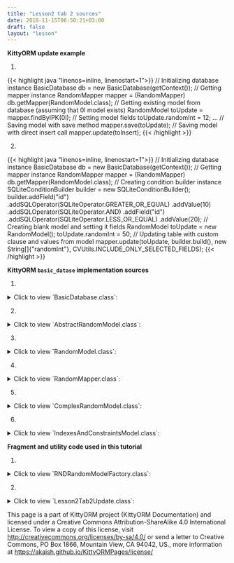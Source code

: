 ```yaml
---
title: "Lesson2 tab 2 sources"
date: 2018-11-15T06:50:21+03:00
draft: false
layout: "lesson"
---
```

**KittyORM update example**

1. 
{{< highlight java "linenos=inline, linenostart=1">}}
// Initializing database instance
BasicDatabase db = new BasicDatabase(getContext());
// Getting mapper instance
RandomMapper mapper = (RandomMapper) db.getMapper(RandomModel.class);
// Getting existing model from database (assuming that 0l model exists)
RandomModel toUpdate = mapper.findByIPK(0l);
// Setting model fields
toUpdate.randomInt = 12;
...
// Saving model with save method
mapper.save(toUpdate);
// Saving model with direct insert call
mapper.update(toInsert);
{{< /highlight >}}

2. 
{{< highlight java "linenos=inline, linenostart=1">}}
// Initializing database instance
BasicDatabase db = new BasicDatabase(getContext());
// Getting mapper instance
RandomMapper mapper = (RandomMapper) db.getMapper(RandomModel.class);
// Creating condition builder instance
SQLiteConditionBuilder builder = new SQLiteConditionBuilder();
builder.addField("id")
       .addSQLOperator(SQLiteOperator.GREATER_OR_EQUAL)
       .addValue(10)
       .addSQLOperator(SQLiteOperator.AND)
       .addField("id")
       .addSQLOperator(SQLiteOperator.LESS_OR_EQUAL)
       .addValue(20);
// Creating blank model and setting it fields
RandomModel toUpdate = new RandomModel();
toUpdate.randomInt = 50;
// Updating table with custom clause and values from model
mapper.update(toUpdate, builder.build(), new String[]{"randomInt"}, CVUtils.INCLUDE_ONLY_SELECTED_FIELDS);
{{< /highlight >}}


**KittyORM `basic_datase` implementation sources**

1. 
<details> 
  <summary>Click to view `BasicDatabase.class`: </summary>
{{< highlight java "linenos=inline, linenostart=1">}}
@KITTY_DATABASE(
        databaseName = "basic_database",
        domainPackageNames = {"net.akaish.kittyormdemo.sqlite.basicdb"},
        logTag = LOG_TAG,
        isLoggingOn = true,
        isProductionOn = true,
        isPragmaOn = true
)
@KITTY_DATABASE_REGISTRY(
        domainPairs = {
                @KITTY_REGISTRY_PAIR(model = ComplexRandomModel.class, mapper = ComplexRandomMapper.class),
                @KITTY_REGISTRY_PAIR(model = IndexesAndConstraintsModel.class),
                @KITTY_REGISTRY_PAIR(model = RandomModel.class, mapper = RandomMapper.class)
        }
)
public class BasicDatabase extends KittyDatabase {

    public static final String LOG_TAG = "BASIC DB DEMO";

    /**
     * KittyORM main database class that represents bootstrap and holder for all related with database
     * components.
     * <br> See {@link KittyDatabase#KittyDatabase(Context, String)} for more info.
     *
     * @param ctx
     */
    public BasicDatabase(Context ctx) {
        super(ctx);
    }

}
{{< /highlight >}} 
</details>

2. 
<details> 
  <summary>Click to view `AbstractRandomModel.class`: </summary>
{{< highlight java "linenos=inline, linenostart=1">}}
public abstract class AbstractRandomModel extends KittyModel {

    public static final String RND_INTEGER_CNAME = "rnd_int_custom_column_name";
    public static final String RND_ANIMAL_CNAME = "rndanimal";

    @KITTY_COLUMN(
            isIPK = true,
            columnOrder = 0
    )
    public Long id;

    @KITTY_COLUMN(
            columnOrder = 1
    )
    public int randomInt;

    @KITTY_COLUMN(
            columnOrder = 2,
            columnName = RND_INTEGER_CNAME
    )
    public Integer randomInteger;

    @KITTY_COLUMN(
            columnOrder = 3,
            columnName = RND_ANIMAL_CNAME
    )
    public Animals randomAnimal;

    @KITTY_COLUMN(
            columnOrder = 4,
            columnAffinity = TypeAffinities.TEXT
    )
    public String randomAnimalName;
}
{{< /highlight >}} 
</details>

3. 
<details> 
  <summary>Click to view `RandomModel.class`: </summary>
{{< highlight java "linenos=inline, linenostart=1">}}
@KITTY_TABLE
@KITTY_EXTENDED_CRUD(extendedCrudController = RandomMapper.class)
@INDEX(
        indexName = "random_animal_index",
        indexColumns = {AbstractRandomModel.RND_ANIMAL_CNAME}
)
public class RandomModel extends AbstractRandomModel {


    public RandomModel() {
        super();
    }

    @KITTY_COLUMN(columnOrder = 5)
    public String randomAnimalSays;

    @Override
    public String toString() {
        return new StringBuffer(64).append("[ id = ")
                                            .append(id)
                                            .append("; randomInt = ")
                                            .append(Integer.toString(randomInt))
                                            .append("; randomInteger = ")
                                            .append(randomInteger)
                                            .append("; randomAnimal = ")
                                            .append(randomAnimal)
                                            .append("; randomAnimnalLocalizedName = ")
                                            .append(randomAnimalName)
                                            .append("; randomAnimalSays = ")
                                            .append(randomAnimalSays).append(" ]").toString();
    }
}
{{< /highlight >}} 
</details>

4. 
<details> 
  <summary>Click to view `RandomMapper.class`: </summary>
{{< highlight java "linenos=inline, linenostart=1">}}
public class RandomMapper extends KittyMapper {

    public <M extends KittyModel> RandomMapper(KittyTableConfiguration tableConfiguration,
                                              M blankModelInstance,
                                              String databasePassword) {
        super(tableConfiguration, blankModelInstance, databasePassword);
    }

    protected SQLiteCondition getAnimalCondition(Animals animal) {
        return new SQLiteConditionBuilder()
                .addField(RND_ANIMAL_CNAME)
                .addSQLOperator(SQLiteOperator.EQUAL)
                .addObjectValue(animal)
                .build();
    }

    public long deleteByRandomIntegerRange(int start, int end) {
        SQLiteCondition condition = new SQLiteConditionBuilder()
                .addField("random_int")
                .addSQLOperator(GREATER_OR_EQUAL)
                .addValue(start)
                .addSQLOperator(AND)
                .addField("random_int")
                .addSQLOperator(LESS_OR_EQUAL)
                .addValue(end)
                .build();
        return deleteByWhere(condition);
    }

    public long deleteByAnimal(Animals animal) {
        return deleteByWhere(getAnimalCondition(animal));
    }

    public List<RandomModel> findByAnimal(Animals animal, long offset, long limit, boolean groupingOn) {
        SQLiteCondition condition = getAnimalCondition(animal);
        QueryParameters qparam = new QueryParameters();
        qparam.setLimit(limit).setOffset(offset);
        if(groupingOn)
            qparam.setGroupByColumns(RND_ANIMAL_CNAME);
        else
            qparam.setGroupByColumns(KittyConstants.ROWID);
        return findWhere(condition, qparam);
    }

    public List<RandomModel> findByIdRange(long fromId, long toId, boolean inclusive, Long offset, Long limit) {
        SQLiteCondition condition = new SQLiteConditionBuilder()
                .addField("id")
                .addSQLOperator(inclusive ? GREATER_OR_EQUAL : GREATER_THAN)
                .addValue(fromId)
                .addSQLOperator(AND)
                .addField("id")
                .addSQLOperator(inclusive ? LESS_OR_EQUAL : LESS_THAN)
                .addValue(toId)
                .build();
        QueryParameters qparam = new QueryParameters();
        qparam.setLimit(limit).setOffset(offset).setGroupByColumns(KittyConstants.ROWID);
        return findWhere(condition, qparam);
    }

    public List<RandomModel> findAllRandomModels(Long offset, Long limit) {
        QueryParameters qparam = new QueryParameters();
        qparam.setLimit(limit).setOffset(offset).setGroupByColumns(KittyConstants.ROWID);
        return findAll(qparam);
    }
}
{{< /highlight >}} 
</details>

5. 
<details> 
  <summary>Click to view `ComplexRandomModel.class`: </summary>
{{< highlight java "linenos=inline, linenostart=1">}}
@KITTY_TABLE
@KITTY_EXTENDED_CRUD(extendedCrudController = ComplexRandomMapper.class)
public class ComplexRandomModel extends AbstractRandomModel {

    public ComplexRandomModel() {
        super();
    }


    // Primitives
    // (boolean, int, byte, double, long, short, float)
    @KITTY_COLUMN(columnOrder = 5)
    public boolean boolF;


    @KITTY_COLUMN(columnOrder = 6)
    public byte byteF;

    @KITTY_COLUMN(columnOrder = 7)
    public double doubleF;

    @KITTY_COLUMN(columnOrder = 8)
    public long longF;

    @KITTY_COLUMN(columnOrder = 9)
    public short shortF;

    @KITTY_COLUMN(columnOrder = 10)
    public float floatF;

    // Byte array
    @KITTY_COLUMN(columnOrder = 11)
    public byte[] byteArray;

    // String (TEXT) (String, BigDecimal, BigInteger, Enum)
    @KITTY_COLUMN(columnOrder = 12)
    public String stringF;

    @KITTY_COLUMN(columnOrder = 13)
    public BigDecimal bigDecimalF;

    @KITTY_COLUMN(columnOrder = 14)
    public BigInteger bigIntegerF;

    @KITTY_COLUMN(columnOrder = 15)
    public Uri uriF;

    @KITTY_COLUMN(columnOrder = 16)
    public File fileF;

    @KITTY_COLUMN(columnOrder = 17)
    public Currency currencyF;

    // SD
    @KITTY_COLUMN(
            columnOrder = 18,
            columnAffinity = TypeAffinities.TEXT
    )
    @KITTY_COLUMN_SERIALIZATION
    public AnimalSounds stringSDF;

    @KITTY_COLUMN(columnOrder = 19)
    public SomeColours bitmapColour;

    @KITTY_COLUMN(
            columnOrder = 20,
            columnAffinity = TypeAffinities.BLOB
    )
    @KITTY_COLUMN_SERIALIZATION
    public Bitmap byteArraySDF;

    String stringSDFSerialize() {
        if(stringSDF == null) return null;
        return new GsonBuilder().create().toJson(stringSDF);
    }

    AnimalSounds stringSDFDeserialize(String cvData) {
        if(cvData == null) return null;
        if(cvData.length() == 0) return null;
        return new GsonBuilder().create().fromJson(cvData, AnimalSounds.class);
    }

    public byte[] byteArraySDFSerialize() {//byteArraySDFSerialize
        if(byteArraySDF == null) return null;
        ByteArrayOutputStream bmpStream = new ByteArrayOutputStream();
        byteArraySDF.compress(Bitmap.CompressFormat.PNG, 100, bmpStream);
        return bmpStream.toByteArray();
    }

    public Bitmap byteArraySDFDeserialize(byte[] cursorData) {
        if(cursorData == null) return null;
        if(cursorData.length == 0) return null;
        return BitmapFactory.decodeByteArray(cursorData, 0, cursorData.length);
    }

    // Primitive wrappers Boolean, Integer, Byte, Double, Short or Float
    @KITTY_COLUMN(columnOrder = 21)
    public Boolean boolFF;


    @KITTY_COLUMN(columnOrder = 22)
    public Byte byteFF;

    @KITTY_COLUMN(columnOrder = 23)
    public Double doubleFF;

    @KITTY_COLUMN(columnOrder = 24)
    public Short shortFF;

    @KITTY_COLUMN(columnOrder = 25)
    public Float floatFF;


    // Long represented types Long, Date, Calendar, Timestamp
    @KITTY_COLUMN(columnOrder = 26)
    public Long longFF;

    @KITTY_COLUMN(columnOrder = 27)
    public Date dateF;

    @KITTY_COLUMN(columnOrder = 28)
    public Calendar calendarF;

    @KITTY_COLUMN(columnOrder = 29)
    public Timestamp timestampF;

    @Override
    public String toString() {
        StringBuffer out = new StringBuffer(256);
        out.append("Long id : "+id+"\r\n");
        out.append("int randomInt : "+randomInt+"\r\n");
        out.append("String stringF : "+stringF+"\r\n");
        out.append("BigInteger bigIntegerF : "+bigIntegerF+"\r\n");
        out.append("SomeColours bitmapColour : "+bitmapColour+"\r\n");
        out.append("Short shortFF : "+shortFF+"\r\n");
        out.append("Timestamp timestampF (HReadable) : "+timestampF+"\r\n");
        out.append("AnimalSounds stringSDF (HReadable) : "+stringSDFSerialize()+"\r\n");
        out.append("Uri uriF : " + uriF+"\r\n");
        out.append("Currency currencyF : " + currencyF.getSymbol()+"\r\n");
        out.append("... \r\n");
        return out.toString();
    }

    public String toShortString() {
        StringBuffer out = new StringBuffer(256);
        out.append("[ Long id : "+id+"; ");
        out.append("int randomInt : "+randomInt+"; ");
        out.append("String stringF : "+stringF+"; ");
        out.append("BigInteger bigIntegerF : "+bigIntegerF+"; ");
        out.append("SomeColours bitmapColour : "+bitmapColour+"; ");
        out.append("Short shortFF : "+shortFF+"; ");
        out.append("Timestamp timestampF (HReadable) : "+timestampF+"; ... ]");
        return out.toString();
    }

    @Deprecated
    public String toHTMLString() {
        StringBuffer out = new StringBuffer(2048);
        out.append("<br>Long id : "+id.toString()+"\r\n");
        out.append("<br><b>PRIMITIVES</b>"+"\r\n");
        out.append("<br>boolean boolF : "+Boolean.toString(boolF)+"\r\n");
        out.append("<br>int randomInt : "+Integer.toString(randomInt)+"\r\n");
        out.append("<br>byte byteF : "+Byte.toString(byteF)+"\r\n");
        out.append("<br>double doubleF : "+Double.toString(doubleF)+"\r\n");
        out.append("<br>long longF : "+Long.toString(longF)+"\r\n");
        out.append("<br>short shortF : "+Short.toString(shortF)+"\r\n");
        out.append("<br>float floatF : "+Float.toString(floatF)+"\r\n");
        out.append("<br>byte[] byteArray : "+byteArrayToString(byteArray)+"\r\n");
        out.append("<br><b>STRING AFFINITIES</b>"+"\r\n");
        out.append("<br>String randomAnimalName : "+randomAnimalName+"\r\n");
        out.append("<br>String stringF : "+stringF+"\r\n");
        out.append("<br>BigDecimal bigDecimalF : "+bigDecimalF.toEngineeringString()+"\r\n");
        out.append("<br>BigInteger bigIntegerF : "+bigIntegerF.toString()+"\r\n");
        out.append("<br>Animals randomAnimal : "+randomAnimal.toString()+"\r\n");
        out.append("<br><b>SERIALIZATION AND DESERIALIZATION</b>"+"\r\n");
        out.append("<br>AnimalSounds stringSDF : "+stringSDFSerialize()+"\r\n");
        out.append("<br>SomeColours bitmapColour : "+bitmapColour.toString()+"\r\n");
        out.append("<br><b>PRIMITIVE WRAPPERS</b>"+"\r\n");
        out.append("<br>Boolean boolFF : "+boolFF.toString()+"\r\n");
        out.append("<br>Integer randomInteger : "+randomInteger.toString()+"\r\n");
        out.append("<br>Byte byteFF : "+byteFF.toString()+"\r\n");
        out.append("<br>Double doubleFF : "+doubleFF.toString()+"\r\n");
        out.append("<br>Short shortFF : "+shortFF.toString()+"\r\n");
        out.append("<br>Float floatFF :"+floatFF.toString()+"\r\n");
        out.append("<br><b>LONG REPRESENTED TYPES</b>"+"\r\n");
        out.append("<br>Long longFF : "+longFF.toString()+"\r\n");
        out.append("<br>Date dateF : "+Long.toString(dateF.getTime())+"\r\n");
        out.append("<br>Calendar calendarF : "+Long.toString(calendarF.getTimeInMillis())+"\r\n");
        out.append("<br>Timestamp timestampF : "+Long.toString(timestampF.getTime())+"\r\n");
        out.append("<br>Date dateF (HReadable) : "+dateF.toString()+"\r\n");
        out.append("<br>Calendar calendarF (HReadable) : "+calendarF.getTime().toString()+"\r\n");
        out.append("<br>Timestamp timestampF (HReadable) : "+timestampF.toString()+"\r\n");
        return out.toString();
    }

    public String byteArrayToString(byte[] toString) {
        String[] strings = new String[toString.length];
        for(int i = 0; i < toString.length; i++) {
            strings[i] = Byte.toString(toString[i]);
        }
        return KittyUtils.implodeWithCommaInBKT(strings);
    }
}
{{< /highlight >}} 
</details>

6. 
<details> 
  <summary>Click to view `IndexesAndConstraintsModel.class`: </summary>
{{< highlight java "linenos=inline, linenostart=1">}}
@KITTY_TABLE(tableName = "cai")
@FOREIGN_KEY_T(
        name = "CAI_FK",
        columns = {IndexesAndConstraintsModel.RANDOM_ID_CNAME},
        reference = @FOREIGN_KEY_REFERENCE(
                foreignTableName = "random",
                foreignTableColumns = {"id"},
                onUpdate = OnUpdateDeleteActions.CASCADE,
                onDelete = OnUpdateDeleteActions.CASCADE
        )
)
@INDEX(indexColumns = {"creation_date"})
public class IndexesAndConstraintsModel extends KittyModel {
    static final String RANDOM_ID_CNAME = "rnd_id";

    @KITTY_COLUMN(columnOrder = 0)
    @PRIMARY_KEY
    @NOT_NULL
    public Long id;

    @KITTY_COLUMN(columnOrder = 1)
    @NOT_NULL
    @UNIQUE
    public Long rndId;

    @KITTY_COLUMN(columnOrder = 2)
    @CHECK(checkExpression = "animal IN (\"CAT\", \"TIGER\", \"LION\")") // only cats allowed to this party
    public Animals animal;

    @KITTY_COLUMN(columnOrder = 3)
    @DEFAULT(signedInteger = 28) // You can choose for options for default declaration, if nothing set than 0 value would be used
    @NOT_NULL
    public Integer defaultNumber;

    @KITTY_COLUMN(columnOrder = 4)
    @DEFAULT(
            predefinedLiteralValue = LiteralValues.CURRENT_DATE
    )
    @NOT_NULL
    public String creationDate;

    @KITTY_COLUMN(columnOrder = 5)
    @DEFAULT(
            predefinedLiteralValue = LiteralValues.CURRENT_TIMESTAMP
    )
    @ONE_COLUMN_INDEX(unique = true, indexName = "IAC_unique_index_creation_timestamp")
    @NOT_NULL
    public Timestamp creationTmstmp;

    @Override
    public String toString() {
        StringBuilder sb = new StringBuilder(64);
        sb.append("[ RowID = ").append(getRowID())
                .append(" ; id = ").append(id)
                .append(" ; rndId = ").append(rndId)
                .append(" ; animal = ").append(animal)
                .append(" ; defaultNumber = ").append(defaultNumber)
                .append(" ; creationDate = ").append(creationDate)
                .append(" ; creationTmstmp = ").append(creationTmstmp).append(" ]");
        return sb.toString();
    }
}
{{< /highlight >}} 
</details>


**Fragment and utility code used in this tutorial**

1. 
<details> 
  <summary>Click to view `RNDRandomModelFactory.class`: </summary>
{{< highlight java "linenos=inline, linenostart=1">}}
public class RNDRandomModelFactory {

    private final Context context;
    private final Random randomizer;

    private final SparseArray<String> randomAnimalSays = new SparseArray<>();
    private final SparseArray<String> randomAnimalLocalizedName = new SparseArray<>();

    public RNDRandomModelFactory(Context context) {
        super();
        this.context = context;
        this.randomizer = new Random();

        // Lol, getContext().getString() method is slow, calling for each new random model this method twice causes 55% of all execution time of generating new random model (!)
        // Right now getting those string causes only 14% of execution time
        randomAnimalSays.append(Animals.getLocalizedAnimalSaysResource(Animals.BEAR), context.getString(Animals.getLocalizedAnimalSaysResource(Animals.BEAR)));
        randomAnimalSays.append(Animals.getLocalizedAnimalSaysResource(Animals.CAT), context.getString(Animals.getLocalizedAnimalSaysResource(Animals.CAT)));
        randomAnimalSays.append(Animals.getLocalizedAnimalSaysResource(Animals.DOG), context.getString(Animals.getLocalizedAnimalSaysResource(Animals.DOG)));
        randomAnimalSays.append(Animals.getLocalizedAnimalSaysResource(Animals.GOAT), context.getString(Animals.getLocalizedAnimalSaysResource(Animals.GOAT)));
        randomAnimalSays.append(Animals.getLocalizedAnimalSaysResource(Animals.LION), context.getString(Animals.getLocalizedAnimalSaysResource(Animals.LION)));
        randomAnimalSays.append(Animals.getLocalizedAnimalSaysResource(Animals.SHEEP), context.getString(Animals.getLocalizedAnimalSaysResource(Animals.SHEEP)));
        randomAnimalSays.append(Animals.getLocalizedAnimalSaysResource(Animals.TIGER), context.getString(Animals.getLocalizedAnimalSaysResource(Animals.TIGER)));
        randomAnimalSays.append(Animals.getLocalizedAnimalSaysResource(Animals.WOLF), context.getString(Animals.getLocalizedAnimalSaysResource(Animals.WOLF)));


        randomAnimalLocalizedName.append(Animals.getLocalizedAnimalNameResource(Animals.BEAR), context.getString(Animals.getLocalizedAnimalNameResource(Animals.BEAR)));
        randomAnimalLocalizedName.append(Animals.getLocalizedAnimalNameResource(Animals.CAT), context.getString(Animals.getLocalizedAnimalNameResource(Animals.CAT)));
        randomAnimalLocalizedName.append(Animals.getLocalizedAnimalNameResource(Animals.DOG), context.getString(Animals.getLocalizedAnimalNameResource(Animals.DOG)));
        randomAnimalLocalizedName.append(Animals.getLocalizedAnimalNameResource(Animals.GOAT), context.getString(Animals.getLocalizedAnimalNameResource(Animals.GOAT)));
        randomAnimalLocalizedName.append(Animals.getLocalizedAnimalNameResource(Animals.LION), context.getString(Animals.getLocalizedAnimalNameResource(Animals.LION)));
        randomAnimalLocalizedName.append(Animals.getLocalizedAnimalNameResource(Animals.SHEEP), context.getString(Animals.getLocalizedAnimalNameResource(Animals.SHEEP)));
        randomAnimalLocalizedName.append(Animals.getLocalizedAnimalNameResource(Animals.TIGER), context.getString(Animals.getLocalizedAnimalNameResource(Animals.TIGER)));
        randomAnimalLocalizedName.append(Animals.getLocalizedAnimalNameResource(Animals.WOLF), context.getString(Animals.getLocalizedAnimalNameResource(Animals.WOLF)));

    }

    public RandomModel newRandomModel() {
        RandomModel out = new RandomModel();
        out.randomInt = randomizer.nextInt();
        out.randomInteger = randomizer.nextInt();
        out.randomAnimal = Animals.rndAnimal(randomizer);
        out.randomAnimalSays = randomAnimalSays.get(Animals.getLocalizedAnimalSaysResource(out.randomAnimal));
        out.randomAnimalName = randomAnimalLocalizedName.get(Animals.getLocalizedAnimalNameResource(out.randomAnimal));
        return out;
    }
}
{{< /highlight >}} 
</details>

2. 
<details> 
  <summary>Click to view `Lesson2Tab2Update.class`: </summary>
{{< highlight java "linenos=inline, linenostart=1">}}
public class Lesson2Tab2Update extends Lesson2BaseFragment {

    public Lesson2Tab2Update(){}

    Button loadModelButton;
    Button updateButton;

    EditText loadModelIdET;

    EditText randomIntET;
    EditText randomIntegerET;
    EditText randomAnimalNameET;
    EditText randomAnimalSaysET;

    TextView loadedModelTW;


    @Override
    public View onCreateView(LayoutInflater inflater, ViewGroup container, Bundle savedInstanceState) {
        View rootView = inflater.inflate(R.layout.lesson2_tab2_update, container, false);
        setAnimalSpinner(rootView, R.id.l2_t2_spinner, new AdapterView.OnItemSelectedListener() {
            @Override
            public void onItemSelected(AdapterView<?> parent, View view, int position, long id) {
                String enumStringName = (String) animalSpinner.getAdapter().getItem(position);
                if(enumStringName.equals(animalAdapter.getItem(animalAdapter.getCount()))) {
                    // do nothing, skip spinner hint
                } else {
                    Animals animal = Animals.valueOf(enumStringName);
                    randomAnimalNameET.setText(Animals.getLocalizedAnimalNameResource(animal));
                    randomAnimalSaysET.setText(Animals.getLocalizedAnimalSaysResource(animal));
                }
            }

            @Override
            public void onNothingSelected(AdapterView<?> parent) {

            }
        });

        loadedModelTW = rootView.findViewById(R.id.l2_t2_tw_current_model);
        loadModelButton = rootView.findViewById(R.id.l2_t2_load_button);

        loadModelButton.setOnClickListener(new View.OnClickListener() {
            @Override
            public void onClick(View v) {
                loadModel();
            }
        });

        updateButton = rootView.findViewById(R.id.l2_t2_update_model_button);

        updateButton.setOnClickListener(new View.OnClickListener() {

            /**
             * Called when a view has been clicked.
             *
             * @param v The view that was clicked.
             */
            @Override
            public void onClick(View v) {
                updateModel();
            }
        });

        randomIntET = rootView.findViewById(R.id.l2_t2_et_random_int);
        randomIntegerET = rootView.findViewById(R.id.l2_t2_et_random_integer);

        randomAnimalNameET = rootView.findViewById(R.id.l2_t2_et_animal_localised_name);
        randomAnimalSaysET = rootView.findViewById(R.id.l2_t2_et_animal_says);

        loadModelIdET = rootView.findViewById(R.id.l2_t2_et_id);

        setUpExpandedList(
                rootView,
                R.id._l2_t2_expanded_panel_lw,
                R.id._l2_t2_expanded_panel_text,
                R.string._l2_t2_expanded_text_pattern
        );

        return rootView;
    }

    void updateModel() {
        String randomInt = randomIntET.getText().toString();
        String randomInteger = randomIntegerET.getText().toString();
        String animalEnumStringValue = animalSpinner.getSelectedItem().toString();

        if(animalEnumStringValue.equals(animalAdapter.getItem(animalAdapter.getCount()))) {
            getLessonActivity().showWarningDialog(R.string._warning_dialog_title, R.string._l2_t1_warning_text, R.string._warning_dialog_ok_button_text);
            return;
        }
        if(randomInt == null || randomInteger == null) {
            getLessonActivity().showWarningDialog(R.string._warning_dialog_title, R.string._l2_t1_warning_text, R.string._warning_dialog_ok_button_text);
            return;
        }
        if(randomInt.length() == 0 || randomInteger.length() == 0) {
            getLessonActivity().showWarningDialog(R.string._warning_dialog_title, R.string._l2_t1_warning_text, R.string._warning_dialog_ok_button_text);
            return;
        }
        int rndInt = 0; Integer rndInteger = null;
        try {
            rndInt = Integer.parseInt(randomInt);
            rndInteger = Integer.valueOf(randomInteger);
        } catch (Exception e) {
            getLessonActivity().showWarningDialog(R.string._warning_dialog_title, R.string._l2_t1_warning_bad_input, R.string._warning_dialog_ok_button_text);
            return;
        }
        if(isLoadedModelExists()) {
            RandomMapper mapper = getMapper();
            RandomModel toUpdate = mapper.findByIPK(getLoadedModelId());
            RandomModel originalModel = toUpdate.clone(RandomModel.class);
            toUpdate.randomInt = rndInt;
            toUpdate.randomInteger = rndInteger;
            Animals animal = Animals.valueOf(animalEnumStringValue);
            toUpdate.randomAnimal = animal;
            toUpdate.randomAnimalName = getString(Animals.getLocalizedAnimalNameResource(animal));
            toUpdate.randomAnimalSays = getString(Animals.getLocalizedAnimalSaysResource(animal));
            long updateStatus = mapper.update(toUpdate);
            if(updateStatus > 0) {
                addNewEventToExpandedPanel(format(getString(R.string._l2_t2_expanded_added), toUpdate.getRowID(), originalModel, toUpdate, mapper.countAll()));
            } else {
                addNewEventToExpandedPanel(format(getString(R.string._l2_t2_expanded_error), toUpdate));
            }
            mapper.close();
            if(isLoadedModelExists()) {
                modelExists();
            } else {
                noModel();
            }
        } else {
            addNewEventToExpandedPanel(format(getString(R.string._l2_t2_expanded_error_unable), getLoadedModelId()));
        }
    }

    void loadModel() {
        String modelIdFromLoadET = loadModelIdET.getText().toString();
        if(modelIdFromLoadET == null) {
            getLessonActivity().showWarningDialog(
                    R.string._warning_dialog_title,
                    R.string._l2_t2_warning_bad_id_input,
                    R.string._warning_dialog_ok_button_text);
            return;
        }
        if(modelIdFromLoadET.length() == 0) {
            getLessonActivity().showWarningDialog(
                    R.string._warning_dialog_title,
                    R.string._l2_t2_warning_bad_id_input,
                    R.string._warning_dialog_ok_button_text);
            return;
        }
        Long modelToLoad = null;
        try {
            modelToLoad = Long.valueOf(modelIdFromLoadET);
        } catch (Exception e) {
            getLessonActivity().showWarningDialog(
                    R.string._warning_dialog_title,
                    R.string._l2_t2_warning_bad_id_input,
                    R.string._warning_dialog_ok_button_text);
            return;
        }
        setLoadedModelId(modelToLoad);
        if(isLoadedModelExists())
            modelExists();
        else {
            getLessonActivity().showWarningDialog(
                    R.string._warning_dialog_title,
                    R.string._l2_t2_warning_no_record_with_id,
                    R.string._warning_dialog_ok_button_text);
            noModel();
        }
    }

    @Override
    public void onVisible() {
        new LoadSelectedModel().execute(0l);
    }

    void modelExists() {
        setUpdateFieldsActive(true);
        loadModelData(getLoadedModelId());
    }

    void noModel() {
        setUpdateFieldsActive(false);
        setLoadedModelTWText(null);
    }

    void loadModelData(Long IPK) {
        RandomMapper mapper = getMapper();
        RandomModel model = mapper.findByIPK(IPK);
        if(model == null) {
            setUpdateFieldsActive(false);
        } else {
            loadModelValues(model);
        }
        setLoadedModelTWText(model);
    }

    void setLoadedModelTWText(RandomModel model) {
        if(model == null) {
            loadedModelTW.setText(
                    format(
                            getString(R.string._l2_t2_current_model_pattern),
                            getString(R.string._l2_t2_current_model_not_set)
                    )
            );
        } else {
            loadedModelTW.setText(
                    format(
                            getString(R.string._l2_t2_current_model_pattern),
                            model
                    )
            );
        }
    }

    void loadModelValues(RandomModel model) {
        loadModelIdET.setText(Long.toString(model.id));
        randomIntET.setText(Integer.toString(model.randomInt));
        randomIntegerET.setText(Integer.toString(model.randomInteger));
        randomAnimalSaysET.setText(model.randomAnimalSays);
        randomAnimalNameET.setText(model.randomAnimalName);
        animalSpinner.setSelection(animalAdapter.getPosition(model.randomAnimal.name()), true);
    }

    void setUpdateFieldsActive(boolean isActive) {
        //randomIntET.setFocusable(isActive);
        randomIntET.setEnabled(isActive);

        //randomIntegerET.setFocusable(isActive);
        randomIntegerET.setEnabled(isActive);

        //updateButton.setFocusable(isActive);
        updateButton.setEnabled(isActive);

        //animalSpinner.setFocusable(isActive);
        animalSpinner.setEnabled(isActive);
        if(!isActive)
            animalSpinner.setVisibility(View.GONE);
        else
            animalSpinner.setVisibility(View.VISIBLE);

        randomAnimalSaysET.setEnabled(isActive);
        randomAnimalNameET.setEnabled(isActive);
    }

    // Fab menu section

    // Fab menu section

    @Override
    public View.OnClickListener helpFabMenuAction() {
        return new View.OnClickListener() {
            @Override
            public void onClick(View v) {
                ((KittyTutorialActivity)getActivity()).showWebViewDialog(LessonsUriConstants.L2_T2_TUTORIAL);
            }
        };
    }

    @Override
    public View.OnClickListener sourceFabMenuAction() {
        return new View.OnClickListener() {
            @Override
            public void onClick(View v) {
                ((KittyTutorialActivity)getActivity()).showWebViewDialog(LessonsUriConstants.L2_T2_SOURCE);
            }
        };
    }

    @Override
    public View.OnClickListener schemaFabMenuAction() {
        return new View.OnClickListener() {
            @Override
            public void onClick(View v) {
                ((KittyTutorialActivity)getActivity()).showWebViewDialog(LessonsUriConstants.L2_T2_SCHEMA);
            }
        };
    }

    @Override
    protected int snackbarMessageResource() {
        return R.string._l2_t2_snackbar_message;
    }

    // Assyncs
    private static String LOG_E_EXCEPTION_ON_LOAD = "Error on loading initial model at Lesson2Tab2Update, see exception details: ";
    private static String LOG_E_EXCEPTION_ON_LOAD_NESTED = "Error on loading initial model at Lesson2Tab2Update, see exception details (nested exception): ";

    class LoadSelectedModel extends AsyncTask<Long, Long, RandomModel> {
        ProgressDialog dialog;

        @Override
        protected void onPreExecute() {}

        @Override
        protected RandomModel doInBackground(Long... params) {
            Long modelToLoad = getLoadedModelId();
            if(modelToLoad == null) return null;
            else {
                try {
                    RandomMapper mapper = (RandomMapper) getDb().getMapper(RandomModel.class);
                    return mapper.findByIPK(modelToLoad);
                } catch (Exception e) {
                    Log.e(BasicDatabase.LOG_TAG, LOG_E_EXCEPTION_ON_LOAD, e);
                    if(e instanceof KittyRuntimeException) {
                        if(((KittyRuntimeException) e).getNestedException() != null)
                            Log.e(BasicDatabase.LOG_TAG,
                                    LOG_E_EXCEPTION_ON_LOAD_NESTED,
                                    ((KittyRuntimeException) e).getNestedException());
                    }
                    return null;
                }
            }
        }

        @Override
        protected void onPostExecute(RandomModel result) {
            if (result != null) {
                loadModelValues(result);
                setLoadedModelTWText(result);
            } else {
                setUpdateFieldsActive(false);
                setLoadedModelTWText(null);
            }
        }
    }
}
{{< /highlight >}} 
</details>

This page is a part of KittyORM project (KittyORM Documentation) and licensed under a Creative Commons Attribution-ShareAlike 4.0 International License. To view a copy of this license, visit http://creativecommons.org/licenses/by-sa/4.0/ or send a letter to Creative Commons, PO Box 1866, Mountain View, CA 94042, US., more information at https://akaish.github.io/KittyORMPages/license/
